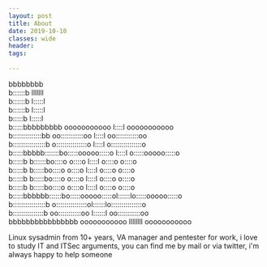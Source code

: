 ```yaml
---
layout: post
title: About
date: 2019-10-10
classes: wide
header:
tags:
	
--- 
```


bbbbbbbb                                                           
b::::::b                             lllllll                       
b::::::b                             l:::::l                       
b::::::b                             l:::::l                       
 b:::::b                             l:::::l                       
 b:::::bbbbbbbbb       ooooooooooo    l::::l    ooooooooooo        
 b::::::::::::::bb   oo:::::::::::oo  l::::l  oo:::::::::::oo      
 b::::::::::::::::b o:::::::::::::::o l::::l o:::::::::::::::o     
 b:::::bbbbb:::::::bo:::::ooooo:::::o l::::l o:::::ooooo:::::o     
 b:::::b    b::::::bo::::o     o::::o l::::l o::::o     o::::o     
 b:::::b     b:::::bo::::o     o::::o l::::l o::::o     o::::o     
 b:::::b     b:::::bo::::o     o::::o l::::l o::::o     o::::o     
 b:::::b     b:::::bo::::o     o::::o l::::l o::::o     o::::o     
 b:::::bbbbbb::::::bo:::::ooooo:::::ol::::::lo:::::ooooo:::::o     
 b::::::::::::::::b o:::::::::::::::ol::::::lo:::::::::::::::o     
 b:::::::::::::::b   oo:::::::::::oo l::::::l oo:::::::::::oo      
 bbbbbbbbbbbbbbbb      ooooooooooo   llllllll   ooooooooooo        

 Linux sysadmin from 10+ years, VA manager and pentester for work, i love to study IT and ITSec arguments, you can find me by mail or via twitter, i'm always happy to help someone 